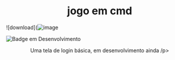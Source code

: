 <h1 align="center">jogo em cmd</h1>



![download](![image](https://user-images.githubusercontent.com/106762009/203894142-ec7cd834-e2cf-46fe-b8c6-d5bb50eaa761.png)


![Badge em Desenvolvimento](http://img.shields.io/static/v1?label=STATUS&message=EM%20DESENVOLVIMENTO&color=GREEN&style=for-the-badge)
  </h2>
  
 <p align="center">Uma tela de login básica, em desenvolvimento ainda /p>
 

